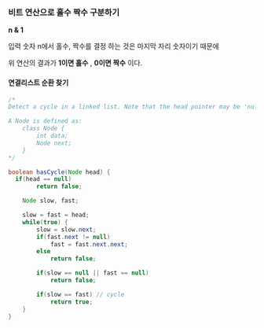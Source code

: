 ### 비트 연산으로 홀수 짝수 구분하기

**n & 1**

입력 숫자 n에서 홀수, 짝수를 결정 하는 것은 마지막 자리 숫자이기 때문에 

위 연산의 결과가 **1이면 홀수** , **0이면 짝수** 이다.





#### 연결리스트 순환 찾기

```java
/*
Detect a cycle in a linked list. Note that the head pointer may be 'null' if the list is empty.

A Node is defined as: 
    class Node {
        int data;
        Node next;
    }
*/

boolean hasCycle(Node head) {
  if(head == null) 
        return false;

    Node slow, fast; 

    slow = fast = head; 
    while(true) {
        slow = slow.next;        
        if(fast.next != null)
            fast = fast.next.next; 
        else
            return false;         

        if(slow == null || fast == null)
            return false;

        if(slow == fast) // cycle
            return true;
    }
}

```

